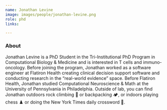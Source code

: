 ```yaml
---
name: Jonathan Levine
image: images/people/jonathan-levine.png
role: phd
links:

---
```


### About
Jonathan Levine is a PhD Student in the Tri-Institutional PhD Program in Computational Biology & Medicine
and is interested in T cells and immuno-oncology. Before joining the program, Jonathan worked as a
software engineer at Flatiron Health creating clinical decision support software and conducting
research in the “real-world evidence” space. Before Flatiron Health, Jonathan studied Computational
Neuroscience & Math at the University of Pennsylvania in Philadelphia. Outside of lab, you
can find Jonathan outdoors rock climbing 🧗 or backpacking 🏕, or indoors playing chess ♟ or
doing the New York Times daily crossword 🧩.